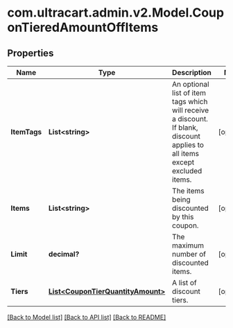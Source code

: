 # com.ultracart.admin.v2.Model.CouponTieredAmountOffItems
## Properties

Name | Type | Description | Notes
------------ | ------------- | ------------- | -------------
**ItemTags** | **List&lt;string&gt;** | An optional list of item tags which will receive a discount.  If blank, discount applies to all items except excluded items. | [optional] 
**Items** | **List&lt;string&gt;** | The items being discounted by this coupon. | [optional] 
**Limit** | **decimal?** | The maximum number of discounted items. | [optional] 
**Tiers** | [**List&lt;CouponTierQuantityAmount&gt;**](CouponTierQuantityAmount.md) | A list of discount tiers. | [optional] 


[[Back to Model list]](../README.md#documentation-for-models) [[Back to API list]](../README.md#documentation-for-api-endpoints) [[Back to README]](../README.md)

